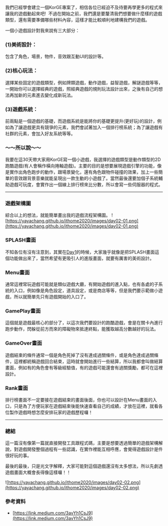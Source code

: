 我們已經學會建立一個KorGE專案了，相信各位已經迫不及待要再學更多的程式來讓我的遊戲動起來吧! 
不過在開始之前，我們還是要釐清我們想要做什麼樣的遊戲類型，還有需要準備哪些材料內容，這樣才能比較順利地建構我們的遊戲。

一個小遊戲設計對我來說有三大部分：

### (1)美術設計：
包含了角色，場景，物件，音效跟互動UI的設計等。

### (2)核心玩法：
選擇某些固定的遊戲類型，例如牌類遊戲，動作遊戲，益智遊戲，解謎遊戲等等，一開始你可以選擇經典的遊戲，照經典遊戲的規則玩法設計出來，之後有自己的想法再加新的元素進去變化成新玩法。

### (3)遊戲系統：
前兩點是一個遊戲的基礎，而遊戲系統是能將你的基礎更提升(更好玩)的設計，例如為了讓遊戲更具有競爭的元素，我們會試著加入一個排行榜系統；為了讓遊戲有社群的元素，會加入好友系統等等。


### ～～所以說～～
我要在這30天帶大家用KorGE寫一個小遊戲，我選擇的遊戲類型是動作類型的2D跑酷遊戲(有人會稱作橫向捲軸遊戲)。主要的目的是想要展現遊戲引擎的功能，像是實作出角色跑步的動作，跟場景變化，還有角色跟物件碰撞的效果，加上一些簡單的音效跟背景音樂就能呈現出一款生動的小遊戲了。當然最後還要加個子系統輔助遊戲可玩度，會實作出一個線上排行榜來比分數，所以會寫一些伺服器的程式。

---

### 遊戲架構圖
綜合以上的想法，就能簡單畫出我的遊戲流程架構圖。
![https://yayachang.github.io/ithome2020/images/day02-01.png](https://yayachang.github.io/ithome2020/images/day02-01.png)

### SPLASH畫面
不知各位有沒有注意到，其實在[Day1](https://yayachang.github.io/ithome2020/day1)的時候，大家幾乎就像是把SPLASH畫面這個功能做出來了，當然希望有更吸引人的進版畫面，就要有厲害的美術設計。

### Menu畫面
通常這裡常玩遊戲可能就是類似遊戲大廳，有開始遊戲的進入點，也有各處的子系統的入口，例如像是角色設定，道具設定，或是商店等等，但是我們要示範做小遊戲，所以就簡單先只有遊戲開始的入口了。

### GamePlay畫面
這個就是遊戲最核心的部分了，以這次我們要設計的跑酷遊戲，會是在關卡內進行跑步動作，閃躲從前方而來的障礙物來抵達終點，能獲取越高分數越好的玩法。

### GameOver畫面
遊戲結束的條件通常一個是角色死掉了沒有達成過關條件，或是角色達成過關條件，這裡都統稱遊戲回合結束，這時就會開始進行一些結算，所以我都會叫做結算畫面，例如有的角色會有等級經驗值，有的遊戲可能還會有過關獎勵，都可在這裡設計。

### Rank畫面
排行榜畫面不一定要接在遊戲結束的畫面後面，你也可以設計在Menu畫面的入口，只是為了方便玩家在遊戲結束後能快速查看自己的成績，才放在這裡，就看各位製作遊戲時想怎麼安排玩家的遊戲歷程囉！

---

### 總結
這一篇沒有像第一篇就直接開發工具跟程式碼，主要是想要透過簡單的遊戲架構解說，對遊戲開發整個過程有一些認識，在實作裡能互相呼應，會覺得遊戲設計是件很好玩的事。

最後的最後，只是光文字解釋，大家可能對這個遊戲還沒有太多想法，所以先劇透遊戲畫面大概會長得像這樣囉！！

![https://yayachang.github.io/ithome2020/images/day02-02.png](https://yayachang.github.io/ithome2020/images/day02-02.png)

### 參考資料
* [https://link.medium.com/3avYh1CsJ9](https://link.medium.com/3avYh1CsJ9)
